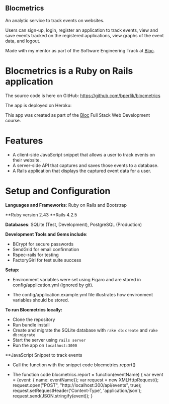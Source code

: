 ## Blocmetrics
An analytic service to track events on websites.

Users can sign-up, login, register an application to track events, view and save events tracked on the registered applications, view graphs of the event data, and logout.

Made with my mentor as part of the Software Engineering Track at [Bloc](http://bloc.io).

# Blocmetrics is a Ruby on Rails application

The source code is here on GitHub: https://github.com/bperlik/blocmetrics

The app is deployed on Heroku:

This app was created as part of the [Bloc](www.bloc.io) Full Stack Web Development course.

# Features

+ A client-side JavaScript snippet that allows a user to track events on their website.
+ A server-side API that captures and saves those events to a database.
+ A Rails application that displays the captured event data for a user.

# Setup and Configuration

**Languages and Frameworks**: Ruby on Rails and Bootstrap

**Ruby version 2.43
**Rails 4.2.5

**Databases**: SQLite (Test, Development), PostgreSQL (Production)

**Development Tools and Gems include**:

+ BCrypt for secure passwords
+ SendGrid for email confirmation
+ Rspec-rails for testing
+ FactoryGirl for test suite success

**Setup:**

+ Environment variables were set using Figaro and are stored in config/application.yml (ignored by git).

+ The config/application.example.yml file illustrates how environment variables should be stored.

**To run Blocmetrics locally:**

+ Clone the repository
+ Run bundle install
+ Create and migrate the SQLite database with `rake db:create` and `rake db:migrate`
+ Start the server using `rails server`
+ Run the app on `localhost:3000`

**JavaScript Snippet to track events
* Call the function with the snippet
 code blocmetrics.report()

* The function
 code blocmetrics.report = function(eventName) {
    var event = {event: { name: eventName}};
    var request = new XMLHttpRequest();
    request.open("POST", "http://localhost:300/api/events", true);
    request.setRequestHeader('Content-Type', 'application/json');
    request.send(JSON.stringify(event));
  } 
